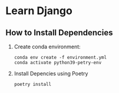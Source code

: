 # Learn Django

## How to Install Dependencies

1. Create conda environment:

    ```
    conda env create -f environment.yml
    conda activate python39-petry-env
    ```

2. Install Depencies using Poetry
    ```
    poetry install
    ```